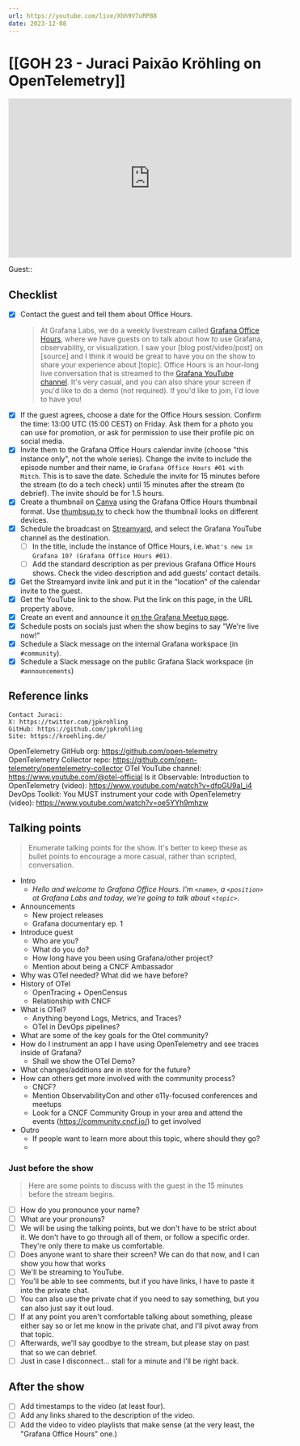 ```yaml
---
url: https://youtube.com/live/Xhh9V7uRP88
date: 2023-12-08
---
```

# [[GOH 23 - Juraci Paixāo Kröhling on OpenTelemetry]]

<iframe width="560" height="315" src="https://www.youtube.com/embed/Xhh9V7uRP88" title="YouTube video player" frameborder="0" allow="accelerometer; autoplay; clipboard-write; encrypted-media; gyroscope; picture-in-picture" allowfullscreen></iframe>

Guest:: 

## Checklist

- [x] Contact the guest and tell them about Office Hours.
	> At Grafana Labs, we do a weekly livestream called [Grafana Office Hours](https://www.youtube.com/watch?v=uk7NoagbJ28&list=PLDGkOdUX1Ujrrse-cdj20RRah9hyHdxBu), where we have guests on to talk about how to use Grafana, observability, or visualization. I saw your [blog post/video/post] on [source] and I think it would be great to have you on the show to share your experience about [topic].
	Office Hours is an hour-long live conversation that is streamed to the [Grafana YouTube channel](https://youtube.com/@grafana). It's very casual, and you can also share your screen if you'd like to do a demo (not required). If you'd like to join, I'd love to have you! 
- [x] If the guest agrees, choose a date for the Office Hours session. Confirm the time: 13:00 UTC (15:00 CEST) on Friday. Ask them for a photo you can use for promotion, or ask for permission to use their profile pic on social media.
- [x] Invite them to the Grafana Office Hours calendar invite (choose "this instance only", not the whole series). Change the invite to include the episode number and their name, ie `Grafana Office Hours #01 with Mitch`. This is to save the date. Schedule the invite for 15 minutes before the stream (to do a tech check) until 15 minutes after the stream (to debrief). The invite should be for 1.5 hours.
- [x] Create a thumbnail on [Canva](https://canva.com) using the Grafana Office Hours thumbnail format. Use [thumbsup.tv](https://thumbsup.tv) to check how the thumbnail looks on different devices.
- [x] Schedule the broadcast on [Streamyard](https://streamyard.com), and select the Grafana YouTube channel as the destination.
	- [ ] In the title, include the instance of Office Hours, i.e. `What's new in Grafana 10? (Grafana Office Hours #01)`.
	- [ ] Add the standard description as per previous Grafana Office Hours shows. Check the video description and add guests' contact details.
- [x] Get the Streamyard invite link and put it in the "location" of the calendar invite to the guest.
- [x] Get the YouTube link to the show. Put the link on this page, in the URL property above.
- [x] Create an event and announce it [on the Grafana Meetup page](https://www.meetup.com/grafana-friends-virtual-meetup-group/).
- [x] Schedule posts on socials just when the show begins to say "We're live now!"
- [x] Schedule a Slack message on the internal Grafana workspace (in `#community`).
- [x] Schedule a Slack message on the public Grafana Slack workspace (in `#announcements`)

## Reference links

```
Contact Juraci:
X: https://twitter.com/jpkrohling
GitHub: https://github.com/jpkrohling
Site: https://kroehling.de/
```

OpenTelemetry GitHub org: https://github.com/open-telemetry
OpenTelemetry Collector repo: https://github.com/open-telemetry/opentelemetry-collector
OTel YouTube channel: https://www.youtube.com/@otel-official
Is it Observable: Introduction to OpenTelemetry (video): https://www.youtube.com/watch?v=dfpGU9al_i4
DevOps Toolkit: You MUST instrument your code with OpenTelemetry (video): https://www.youtube.com/watch?v=oe5YYh9mhzw

## Talking points

> Enumerate talking points for the show. It's better to keep these as bullet points to encourage a more casual, rather than scripted, conversation.

- Intro
	- *Hello and welcome to Grafana Office Hours. I'm `<name>`, a `<position>` at Grafana Labs and today, we're going to talk about `<topic>`.*
- Announcements
	- New project releases
	- Grafana documentary ep. 1
- Introduce guest
	- Who are you?
	- What do you do?
	- How long have you been using Grafana/other project?
	- Mention about being a CNCF Ambassador
- Why was OTel needed? What did we have before?
- History of OTel
	- OpenTracing + OpenCensus
	- Relationship with CNCF
- What is OTel?
	- Anything beyond Logs, Metrics, and Traces?
	- OTel in DevOps pipelines?
- What are some of the key goals for the Otel community?
- How do I instrument an app I have using OpenTelemetry and see traces inside of Grafana?
	- Shall we show the OTel Demo?
- What changes/additions are in store for the future?
- How can others get more involved with the community process?
	- CNCF?
	- Mention ObservabilityCon and other o11y-focused conferences and meetups
	- Look for a CNCF Community Group in your area and attend the events (https://community.cncf.io/) to get involved
- Outro
	- If people want to learn more about this topic, where should they go?
	- 

### Just before the show

> Here are some points to discuss with the guest in the 15 minutes before the stream begins.

- [ ] How do you pronounce your name?
- [ ] What are your pronouns?
- [ ] We will be using the talking points, but we don't have to be strict about it. We don't have to go through all of them, or follow a specific order. They're only there to make us comfortable.
- [ ] Does anyone want to share their screen? We can do that now, and I can show you how that works
- [ ] We'll be streaming to YouTube.
- [ ] You'll be able to see comments, but if you have links, I have to paste it into the private chat.
- [ ] You can also use the private chat if you need to say something, but you can also just say it out loud.
- [ ] If at any point you aren't comfortable talking about something, please either say so or let me know in the private chat, and I'll pivot away from that topic.
- [ ] Afterwards, we'll say goodbye to the stream, but please stay on past that so we can debrief.
- [ ] Just in case I disconnect... stall for a minute and I'll be right back.

## After the show

- [ ] Add timestamps to the video (at least four).
- [ ] Add any links shared to the description of the video.
- [ ] Add the video to video playlists that make sense (at the very least, the "Grafana Office Hours" one.)